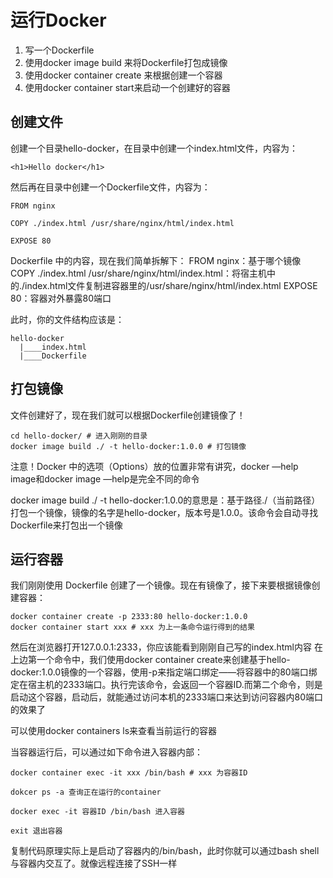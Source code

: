 # 运行Docker
1. 写一个Dockerfile
2. 使用docker image build 来将Dockerfile打包成镜像
3. 使用docker container create 来根据创建一个容器
4. 使用docker container start来启动一个创建好的容器

## 创建文件
创建一个目录hello-docker，在目录中创建一个index.html文件，内容为：
```
<h1>Hello docker</h1>
```

然后再在目录中创建一个Dockerfile文件，内容为：
```
FROM nginx

COPY ./index.html /usr/share/nginx/html/index.html

EXPOSE 80
```
Dockerfile 中的内容，现在我们简单拆解下：
FROM nginx：基于哪个镜像
COPY ./index.html /usr/share/nginx/html/index.html：将宿主机中的./index.html文件复制进容器里的/usr/share/nginx/html/index.html
EXPOSE 80：容器对外暴露80端口

此时，你的文件结构应该是：
```
hello-docker
  |____index.html
  |____Dockerfile
```

## 打包镜像
文件创建好了，现在我们就可以根据Dockerfile创建镜像了！
```
cd hello-docker/ # 进入刚刚的目录
docker image build ./ -t hello-docker:1.0.0 # 打包镜像
```
注意！Docker 中的选项（Options）放的位置非常有讲究，docker —help image和docker image —help是完全不同的命令

docker image build ./ -t hello-docker:1.0.0的意思是：基于路径./（当前路径）打包一个镜像，镜像的名字是hello-docker，版本号是1.0.0。该命令会自动寻找Dockerfile来打包出一个镜像

## 运行容器
我们刚刚使用 Dockerfile 创建了一个镜像。现在有镜像了，接下来要根据镜像创建容器：
```
docker container create -p 2333:80 hello-docker:1.0.0
docker container start xxx # xxx 为上一条命令运行得到的结果
```

然后在浏览器打开127.0.0.1:2333，你应该能看到刚刚自己写的index.html内容
在上边第一个命令中，我们使用docker container create来创建基于hello-docker:1.0.0镜像的一个容器，使用-p来指定端口绑定——将容器中的80端口绑定在宿主机的2333端口。执行完该命令，会返回一个容器ID.而第二个命令，则是启动这个容器，启动后，就能通过访问本机的2333端口来达到访问容器内80端口的效果了

可以使用docker containers ls来查看当前运行的容器

当容器运行后，可以通过如下命令进入容器内部：
```
docker container exec -it xxx /bin/bash # xxx 为容器ID

dokcer ps -a 查询正在运行的container

docker exec -it 容器ID /bin/bash 进入容器

exit 退出容器
```
复制代码原理实际上是启动了容器内的/bin/bash，此时你就可以通过bash shell与容器内交互了。就像远程连接了SSH一样
